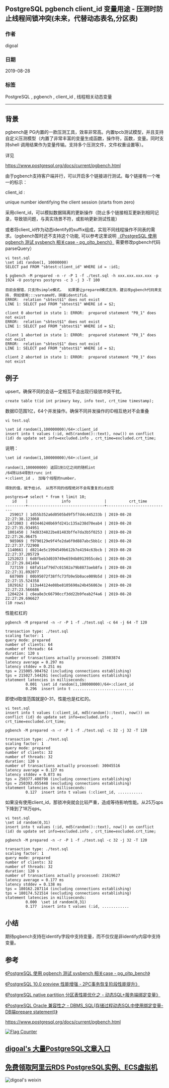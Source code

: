 ## PostgreSQL pgbench client_id 变量用途 - 压测时防止线程间锁冲突(未来，代替动态表名,分区表)  
                                          
### 作者                                          
digoal                                          
                                          
### 日期                                          
2019-08-28                                        
                                          
### 标签                                          
PostgreSQL , pgbench , client_id , 线程相关动态变量           
                                          
----                                          
                                          
## 背景     
pgbench是 PG内置的一款压测工具，效率非常高。内置tpcb测试模型，并且支持自定义压测模型（内置了非常丰富的变量生成函数，操作符，函数，变量。同时支持shell 调用结果作为变量传输。支持多个压测文件，文件权重设置等）。  
  
详见  
  
https://www.postgresql.org/docs/current/pgbench.html  
  
由于pgbench支持客户端并行，可以开启多个链接进行测试。每个链接有一个唯一的标示：  
  
client_id :   
  
unique number identifying the client session (starts from zero)  
  
采用client_id，可以模拟数据隔离的更新操作（防止多个链接相互更新到相同记录，导致锁问题，与真实场景不符，或影响更新测试性能）  
  
或者将client_id作为动态identify的suffix组成，实现不同线程操作不同表的需求。（pgbench暂时还不支持这个功能, 可以参考这里说明 [《PostgreSQL 使用 pgbench 测试 sysbench 相关case - pg_oltp_bench》](../201610/20161031_02.md)   需要修改pgbench代码parseQuery）    
  
```  
vi test.sql  
\set id1 random(1, 10000000)  
SELECT pad FROM "sbtest:client_id" WHERE id = :id1;  
  
$ pgbench -M prepared -n -r -P 1 -f ./test.sql -h xxx.xxx.xxx.xxx -p 1924 -U postgres postgres -c 3 -j 3 -T 100   
  
目前会报错，只支持simple模式。  如果要让prepared模式支持，建议改pgbench代码来支持. 例如使用:::varname时，拼接identifid。     
ERROR:  relation "sbtest$1" does not exist  
LINE 1: SELECT pad FROM "sbtest$1" WHERE id = $2;  
                        ^  
client 0 aborted in state 1: ERROR:  prepared statement "P0_1" does not exist  
ERROR:  relation "sbtest$1" does not exist  
LINE 1: SELECT pad FROM "sbtest$1" WHERE id = $2;  
                        ^  
client 1 aborted in state 1: ERROR:  prepared statement "P0_1" does not exist  
ERROR:  relation "sbtest$1" does not exist  
LINE 1: SELECT pad FROM "sbtest$1" WHERE id = $2;  
                        ^  
client 2 aborted in state 1: ERROR:  prepared statement "P0_1" does not exist  
```  
  
## 例子  
upsert，确保不同的会话一定相互不会出现行级锁冲突干扰。  
  
```  
create table t(id int primary key, info text, crt_time timestamp);  
```  
  
数据ID范围1亿，64个并发操作。确保不同并发操作的ID相互绝对不会重叠  
  
```  
vi test.sql  
  
\set id random(1,100000000)/64+:client_id  
insert into t values (:id, md5(random()::text), now()) on conflict (id) do update set info=excluded.info , crt_time=excluded.crt_time;  
```  
  
说明：  
  
```  
\set id random(1,100000000)/64+:client_id  
  
random(1,100000000) 返回1到1亿之间的随机int  
/64除以64得到trunc int  
+:client_id ， 加每个线程的number，  
  
得到的值，赋予给id， 从而不同的线程绝对不会有重复的id出现  
```  
  
```  
postgres=# select * from t limit 10;  
   id    |               info               |          crt_time            
---------+----------------------------------+----------------------------  
  259017 | 1d55b352a6d0505bd9f5f7d4c445233b | 2019-08-28 22:27:38.123068  
 1472003 | 493446240b69fd241c135a238d70eab4 | 2019-08-28 22:27:35.934951  
 1001450 | 74d8334822be81483bffe7da3b5f0253 | 2019-08-28 22:27:26.06475  
  985969 | f9790129e9f4fe2da6f0d887abc5bb1c | 2019-08-28 22:27:37.722908  
 1140661 | d8214e5c1994549b612b7e4194c63bcb | 2019-08-28 22:27:37.205729  
 1252023 | 6d8fbeb3d039749e6594b8913955cde1 | 2019-08-28 22:27:29.841494  
  727159 | 68fa51af79d7c01502a79b8873aeb8fa | 2019-08-28 22:27:31.892077  
  687989 | 00b95072f38ffc73fb9e5b0ace009b5d | 2019-08-28 22:27:15.524358  
 1029162 | 113a44124e08be8105690a24b456863e | 2019-08-28 22:27:23.566686  
 1204224 | c6ea8e3c66790ccf3dd22b9feab2f4a6 | 2019-08-28 22:27:29.696627  
(10 rows)  
```  
  
性能杠杠的  
  
```  
pgbench -M prepared -n -r -P 1 -f ./test.sql -c 64 -j 64 -T 120  
  
transaction type: ./test.sql  
scaling factor: 1  
query mode: prepared  
number of clients: 64  
number of threads: 64  
duration: 120 s  
number of transactions actually processed: 25803874  
latency average = 0.297 ms  
latency stddev = 0.251 ms  
tps = 215005.904762 (including connections establishing)  
tps = 215027.544261 (excluding connections establishing)  
statement latencies in milliseconds:  
         0.001  \set id random(1,100000000)/64+:client_id  
         0.296  insert into t ...........................  
```  
  
即使id取值范围就是0-31，性能也是杠杠的。  
  
```  
vi test.sql  
insert into t values (:client_id, md5(random()::text), now()) on conflict (id) do update set info=excluded.info , crt_time=excluded.crt_time;  
  
pgbench -M prepared -n -r -P 1 -f ./test.sql -c 32 -j 32 -T 120  
  
transaction type: ./test.sql  
scaling factor: 1  
query mode: prepared  
number of clients: 32  
number of threads: 32  
duration: 120 s  
number of transactions actually processed: 30045516  
latency average = 0.127 ms  
latency stddev = 0.073 ms  
tps = 250377.400798 (including connections establishing)  
tps = 250393.055448 (excluding connections establishing)  
statement latencies in milliseconds:  
         0.127  insert into t values (:client_id, ...........  
```  
  
如果没有使用client_id，那锁冲突就会比较严重，造成等待影响性能。从25万qps下降到了18万qps。   
  
```  
vi test.sql  
\set id random(0,31)  
insert into t values (:id, md5(random()::text), now()) on conflict (id) do update set info=excluded.info , crt_time=excluded.crt_time;  
  
pgbench -M prepared -n -r -P 1 -f ./test.sql -c 32 -j 32 -T 120  
  
transaction type: ./test.sql  
scaling factor: 1  
query mode: prepared  
number of clients: 32  
number of threads: 32  
duration: 120 s  
number of transactions actually processed: 21619627  
latency average = 0.177 ms  
latency stddev = 0.138 ms  
tps = 180162.287114 (including connections establishing)  
tps = 180174.521514 (excluding connections establishing)  
statement latencies in milliseconds:  
         0.000  \set id random(0,31)  
         0.177  insert into t values (:id, ............  
```  
  
## 小结  
期待pgbench支持在identify字段中支持变量，而不仅仅是非identify内容中支持变量。    
  
## 参考  
[《PostgreSQL 使用 pgbench 测试 sysbench 相关case - pg_oltp_bench》](../201610/20161031_02.md)    
  
[《PostgreSQL 10.0 preview 性能增强 - 2PC事务恢复阶段性能提升》](../201703/20170312_09.md)    
  
[《PostgreSQL native partition 分区表性能优化之 - 动态SQL+服务端绑定变量》](../201901/20190109_01.md)    
  
[《PostgreSQL Oracle 兼容性之 - DBMS_SQL(存储过程动态SQL中使用绑定变量-DB端prepare statement)》](../201803/20180323_02.md)    
  
https://www.postgresql.org/docs/current/pgbench.html  
    
  
<a rel="nofollow" href="http://info.flagcounter.com/h9V1"  ><img src="http://s03.flagcounter.com/count/h9V1/bg_FFFFFF/txt_000000/border_CCCCCC/columns_2/maxflags_12/viewers_0/labels_0/pageviews_0/flags_0/"  alt="Flag Counter"  border="0"  ></a>  
  
  
## [digoal's 大量PostgreSQL文章入口](https://github.com/digoal/blog/blob/master/README.md "22709685feb7cab07d30f30387f0a9ae")
  
  
## [免费领取阿里云RDS PostgreSQL实例、ECS虚拟机](https://free.aliyun.com/ "57258f76c37864c6e6d23383d05714ea")
  
  
![digoal's weixin](../pic/digoal_weixin.jpg "f7ad92eeba24523fd47a6e1a0e691b59")
  
